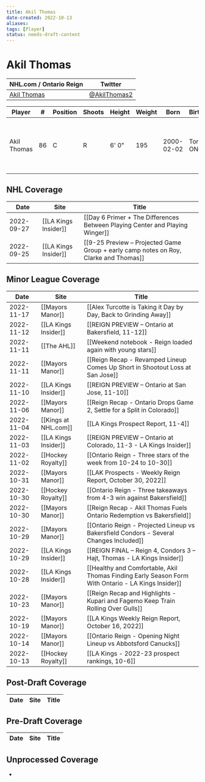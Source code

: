 ```yaml
---
title: Akil Thomas
date-created: 2022-10-13
aliases: 
tags: [Player]
status: needs-draft-content
---
```


# Akil Thomas

NHL.com / Ontario Reign | Twitter
-|-
[Akil Thomas](https://www.nhl.com/player/akil-thomas-8480851) | [@AkilThomas2](https://twitter.com/AkilThomas2)

Player | \# | Position | Shoots | Height | Weight | Born | Birthplace | Draft 
-|-|-|-|-|-|-|-|-
Akil Thomas | 86 | C | R | 6' 0" | 195 | 2000-02-02 | Toronto, ON, CAN | 2018 LAK, 2nd rd, 20th pk (51st overall)


## NHL  Coverage
Date | Site |  Title
---|---|---
2022-09-27 | [[LA Kings Insider]] |  [[Day 6 Primer + The Differences Between Playing Center and Playing Winger]]
2022-09-25 | [[LA Kings Insider]] | [[9-25 Preview – Projected Game Group + early camp notes on Roy, Clarke and Thomas]]



## Minor League Coverage
| Date       | Site                 | Title                                                                                              |
| ---------- | -------------------- | -------------------------------------------------------------------------------------------------- |
| 2022-11-17 | [[Mayors Manor]] | [[Alex Turcotte is Taking it Day by Day, Back to Grinding Away]] |
| 2022-11-12 | [[LA Kings Insider]] | [[REIGN PREVIEW – Ontario at Bakersfield, 11-12]]                                                  |
| 2022-11-11 | [[The AHL]]          | [[Weekend notebook - Reign loaded again with young stars]]                                         |
| 2022-11-11 | [[Mayors Manor]]     | [[Reign Recap - Revamped Lineup Comes Up Short in Shootout Loss at San Jose]]                      |
| 2022-11-10 | [[LA Kings Insider]] | [[REIGN PREVIEW – Ontario at San Jose, 11-10]]                                                     |
| 2022-11-06 | [[Mayors Manor]]     | [[Reign Recap - Ontario Drops Game 2, Settle for a Split in Colorado]]                             |
| 2022-11-04 | [[Kings at NHL.com]] | [[LA Kings Prospect Report, 11-4]]                                                                 |
| 2022-11-03 | [[LA Kings Insider]] | [[REIGN PREVIEW – Ontario at Colorado, 11-3 - LA Kings Insider]]                                   |
| 2022-11-02 | [[Hockey Royalty]]   | [[Ontario Reign - Three stars of the week from 10-24 to 10-30]]                                    |
| 2022-10-31 | [[Mayors Manor]]     | [[LAK Prospects - Weekly Reign Report, October 30, 2022]]                                          |
| 2022-10-30 | [[Hockey Royalty]]   | [[Ontario Reign - Three takeaways from 4-3 win against Bakersfield]]                               |
| 2022-10-30 | [[Mayors Manor]]     | [[Reign Recap - Akil Thomas Fuels Ontario Redemption vs Bakersfield]]                              |
| 2022-10-29 | [[Mayors Manor]]     | [[Ontario Reign - Projected Lineup vs Bakersfield Condors - Several Changes Included]]             |
| 2022-10-29 | [[LA Kings Insider]] | [[REIGN FINAL – Reign 4, Condors 3 – Hajt, Thomas - LA Kings Insider]]                             |
| 2022-10-28 | [[LA Kings Insider]] | [[Healthy and Comfortable, Akil Thomas Finding Early Season Form With Ontario - LA Kings Insider]] |
| 2022-10-23 | [[Mayors Manor]]     | [[Reign Recap and Highlights - Kupari and Fagemo Keep Train Rolling Over Gulls]]                   |
| 2022-10-19 | [[Mayors Manor]]     | [[LA Kings Weekly Reign Report, October 16, 2022]]                                                 |
| 2022-10-14 | [[Mayors Manor]]     | [[Ontario Reign - Opening Night Lineup vs Abbotsford Canucks]]                                     |
| 2022-10-13 | [[Hockey Royalty]]   | [[LA Kings - 2022-23 prospect rankings, 10-6]]                                                     |



## Post-Draft Coverage
Date | Site |  Title
---|---|---



## Pre-Draft Coverage
Date | Site |  Title
---|---|---


## Unprocessed Coverage
- 
